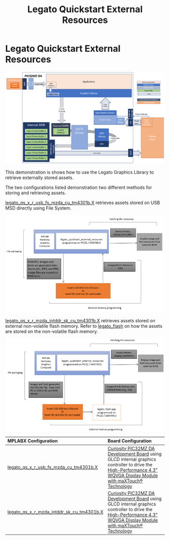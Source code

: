 ﻿---
parent: Example Applications
title: Legato Quickstart External Resources
nav_order: 6
---

# Legato Quickstart External Resources

![](./../../docs/html/legato_qs_mzda_x_r_arch.png)

This demonstration is shows how to use the Legato Graphics Library to retrieve externally stored assets.

The two configurations listed demonstration two different methods for storing and retrieving assets.

[legato\_qs\_x\_r\_usb\_fs\_mzda\_cu\_tm4301b.X](./firmware/legato_qs_x_r_usb_fs_mzda_cu_tm4301b.X/readme.md) retrieves assets stored on USB MSD directly using File System.

![](./../../docs/html/external_resources_media_reader_with_fs.png)

[legato\_qs\_x\_r\_mzda\_intddr\_sk\_cu\_tm4301b.X](./firmware/legato_qs_x_r_mzda_intddr_sk_cu_tm4301b.X/readme.md) retrieves assets stored on external non-volatile flash memory.  Refer to [legato_flash](../legato_flash/readme.md) on how the assets are stored on the non-volatile flash memory.

![](./../../docs/html/external_resources_flash_reader_diagram.png)


|MPLABX Configuration|Board Configuration|
|:-------------------|:------------------|
|[legato\_qs\_x\_r\_usb\_fs\_mzda\_cu\_tm4301b.X](./firmware/legato_qs_x_r_usb_fs_mzda_cu_tm4301b.X/readme.md)| [Curiosity PIC32MZ DA Development Board](https://www.microchip.com/DevelopmentTools/ProductDetails/PartNO/EV87D54A) using GLCD internal graphics controller to drive the [High-Performance 4.3" WQVGA Display Module with maXTouch® Technology](https://www.microchip.com/DevelopmentTools/ProductDetails/PartNO/AC320005-4)|
|[legato\_qs\_x\_r\_mzda\_intddr\_sk\_cu\_tm4301b.X](./firmware/legato_qs_x_r_mzda_intddr_sk_cu_tm4301b.X/readme.md)| [Curiosity PIC32MZ DA Development Board](https://www.microchip.com/DevelopmentTools/ProductDetails/PartNO/EV87D54A) using GLCD internal graphics controller to drive the [High-Performance 4.3" WQVGA Display Module with maXTouch® Technology](https://www.microchip.com/DevelopmentTools/ProductDetails/PartNO/AC320005-4)|

